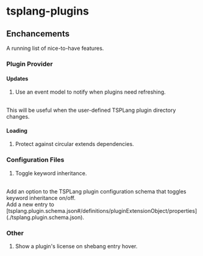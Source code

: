 # tsplang-plugins

## Enchancements

A running list of nice-to-have features.

### Plugin Provider

#### Updates

1. Use an event model to notify when plugins need refreshing.
<br/>
This will be useful when the user-defined TSPLang plugin directory changes.

#### Loading

1. Protect against circular extends dependencies.

### Configuration Files

1. Toggle keyword inheritance.
<br/>
Add an option to the TSPLang plugin configuration schema that toggles keyword
inheritance on/off.
<br/>
Add a new entry to
[tsplang.plugin.schema.json#/definitions/pluginExtensionObject/properties](./tsplang.plugin.schema.json).

### Other

1. Show a plugin's license on shebang entry hover.
